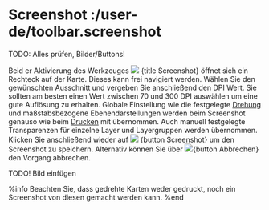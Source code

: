 # Screenshot :/user-de/toolbar.screenshot

TODO: Alles prüfen, Bilder/Buttons!

Beid er Aktivierung des Werkzeuges ![](outline-insert_photo-24px.svg) {title Screenshot} öffnet sich ein Rechteck auf der Karte.
Dieses kann frei navigiert werden. Wählen Sie den gewünschten Ausschnitt und vergeben Sie anschließend den DPI Wert.
Sie sollten am besten einen Wert zwischen 70 und 300 DPI auswählen um eine gute Auflösung zu erhalten.
Globale Einstellung wie die festgelegte [Drehung](/user-de/infobar.drehung) und maßstabsbezogene Ebenendarstellungen werden beim Screenshot genauso wie beim [Drucken](/user-de/toolbar.drucken) mit übernommen.
Auch manuell festgelegte Transparenzen für einzelne Layer und Layergruppen werden übernommen.
Klicken Sie anschließend wieder auf ![](outline-insert_photo-24px.svg) {button Screenshot} um den Screenshot zu speichern. Alternativ können Sie über ![](baseline-close-24px.svg){button Abbrechen} den Vorgang abbrechen.

TODO! Bild einfügen

%info
  Beachten Sie, dass gedrehte Karten weder gedruckt, noch ein Screenshot von diesen gemacht werden kann. 
%end

